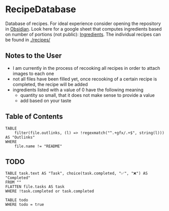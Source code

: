 # RecipeDatabase

Database of recipes.
For ideal experience consider opening the repository in [Obsidian](https://obsidian.md/).
Look here for a google sheet that computes ingredients based on number of portions (not public): [Ingredients](https://docs.google.com/spreadsheets/d/17TsMHgSJK_kX367CU9UGzMKYD2ffc12io5_qgkD2sjA/edit?gid=0#gid=0).
The individual recipes can be found in [./recipes/](./recipes/)

## Notes to the User
* I am currently in the process of recooking all recipes in order to attach images to each one
* not all files have been filled yet, once recooking of a certain recipe is completed, the recipe will be added
* ingredients listed with a value of 0 have the following meaning
    * quantity so small, that it does not make sense to provide a value
    * add based on your taste

## Table of Contents

```dataview
TABLE
	filter(file.outlinks, (l) => !regexmatch("^.+gfx/.+$", string(l))) AS "Outlinks"
WHERE 
	file.name != "README"
```

## TODO

```dataview
TABLE task.text AS "Task", choice(task.completed, "✅", "❌") AS "Completed"
FROM ""
FLATTEN file.tasks AS task
WHERE !task.completed or task.completed
```

```dataview
TABLE todo
WHERE todo = true
```